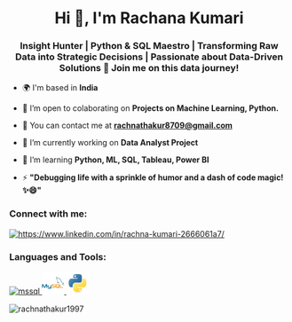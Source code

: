 <h1 align="center">Hi 👋, I'm Rachana Kumari</h1>
<h3 align="center">Insight Hunter | Python & SQL Maestro | Transforming Raw Data into Strategic Decisions | Passionate about Data-Driven Solutions 🚀 Join me on this data journey!</h3>

- 🌍 I'm based in **India**

- 🤝 I’m open to colaborating on **Projects on Machine Learning, Python.**

- 📧 You can contact me at **rachnathakur8709@gmail.com**

- 🚀 I’m currently working on **Data Analyst Project**

- 🧠 I’m learning **Python, ML, SQL, Tableau, Power BI**

- ⚡ **"Debugging life with a sprinkle of humor and a dash of code magic! ✨😄"**

<h3 align="left">Connect with me:</h3>
<p align="left">
<a href="https://linkedin.com/in/https://www.linkedin.com/in/rachna-kumari-2666061a7/" target="blank"><img align="center" src="https://raw.githubusercontent.com/rahuldkjain/github-profile-readme-generator/master/src/images/icons/Social/linked-in-alt.svg" alt="https://www.linkedin.com/in/rachna-kumari-2666061a7/" height="30" width="40" /></a>
</p>

<h3 align="left">Languages and Tools:</h3>
<p align="left"> <a href="https://www.microsoft.com/en-us/sql-server" target="_blank" rel="noreferrer"> <img src="https://www.svgrepo.com/show/303229/microsoft-sql-server-logo.svg" alt="mssql" width="40" height="40"/> </a> <a href="https://www.mysql.com/" target="_blank" rel="noreferrer"> <img src="https://raw.githubusercontent.com/devicons/devicon/master/icons/mysql/mysql-original-wordmark.svg" alt="mysql" width="40" height="40"/> </a> <a href="https://www.python.org" target="_blank" rel="noreferrer"> <img src="https://raw.githubusercontent.com/devicons/devicon/master/icons/python/python-original.svg" alt="python" width="40" height="40"/> </a> </p>

<p><img align="center" src="https://github-readme-stats.vercel.app/api/top-langs?username=rachnathakur1997&show_icons=true&locale=en&layout=compact" alt="rachnathakur1997" /></p>
